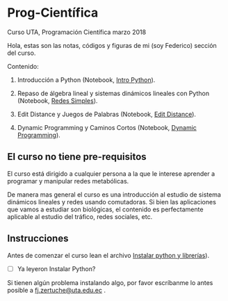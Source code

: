 # Prog-Científica

Curso UTA, Programación Científica marzo 2018

Hola, estas son las notas, códigos y figuras de mi (soy Federico) sección del curso. 

Contenido:

  1. Introducción a Python (Notebook, [Intro Python](https://github.com/notblank/Prog-Cientifica/blob/master/Intro%20Python/Intro%20Python%20.ipynb)).

  2. Repaso de álgebra lineal y sistemas dinámicos lineales con Python (Notebook, [Redes Simples](https://github.com/notblank/Prog-Cientifica/blob/master/Intro%20Python/Redes%20simples.ipynb)).

  3. Edit Distance y Juegos de Palabras (Notebook, [Edit Distance](https://github.com/notblank/Prog-Cientifica/blob/master/Dynamic%20Prog/Edit%20Distance.ipynb)).

  4. Dynamic Programming y Caminos Cortos (Notebook, [Dynamic Programming](https://github.com/notblank/Prog-Cientifica/blob/master/Dynamic%20Prog/Dynamic%20Programming.ipynb)).

## El curso no tiene pre-requisitos

El curso está dirigido a cualquier persona a la que le interese aprender a programar y manipular redes metabólicas. 

De manera mas general el curso es una introducción al estudio de sistema dinámicos lineales y redes usando comutadoras. Si bien las aplicaciones que vamos a estudiar son biológicas, el contenido es perfectamente aplicable al estudio del tráfico, redes sociales, etc. 

## Instrucciones

Antes de comenzar el curso lean el archivo [Instalar python y librerías](https://github.com/notblank/Prog-Cientifica/blob/master/Intro%20Python/Instalar%20python%20y%20librer%C3%ADas.ipynb)).

- [ ] Ya leyeron Instalar Python? 

Si tienen algún problema instalando algo, por favor escríbanme lo antes posible a fj.zertuche@uta.edu.ec .
